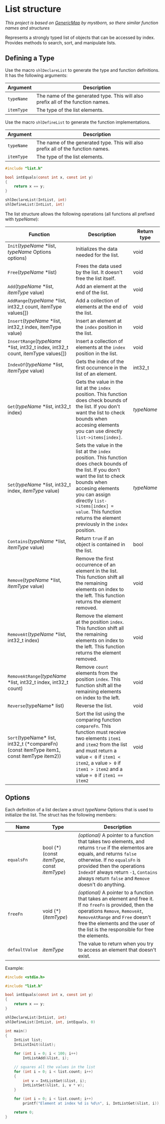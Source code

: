 # List structure
_This project is based on [GenericMap](https://github.com/mystborn/GenericMap) by mystborn, so there similar function names and structures_

Represents a strongly typed list of objects that can be accessed by index. Provides methods to search, sort, and manipulate lists.

## Defining a Type
Use the macro `shlDeclareList` to generate the type and function definitions. It has the following arguments:

| Argument | Description |
| --- | --- |
| `typeName` | The name of the generated type. This will also prefix all of the function names. |
| `itemType` | The type of the list elements. |

Use the macro `shlDefineList` to generate the function implementations.

| Argument | Description |
| --- | --- |
| `typeName` | The name of the generated type. This will also prefix all of the function names. |
| `itemType` | The type of the list elements. |

```c
#include "list.h"

bool intEquals(const int x, const int y)
{
    return x == y;
}

shlDeclareList(IntList, int)
shlDefineList(IntList, int)
```

The list structure allows the following operations (all functions all prefixed with _typeName_):

| Function | Description | Return type |
| --- | --- | --- |
| `Init`(_typeName_ *list, _typeName_ Options options) | Initializes the data needed for the list. | void |
| `Free`(_typeName_ *list) | Frees the data used by the list. It doesn't free the list itself. | void |
| `Add`(_typeName_ *list, _itemType_ value) | Add an element at the end of the list. | void |
| `AddRange`(_typeName_ *list, int32_t count, itemType values[]) | Add a collection of elements at the end of the list. | void |
| `Insert`(_typeName_ *list, int32_t index, itemType value) | Insert an element at the `index` position in the list. | void |
| `InsertRange`(_typeName_ *list, int32_t index, int32_t count, itemType values[]) | Insert a collection of elements at the `index` position in the list. | void |
| `IndexOf`(_typeName_ *list, _itemType_ value) | Gets the index of the first occurrence in the list of an element. | int32_t |
| `Get`(_typeName_ *list, int32_t index) | Gets the value in the list at the `index` position. This function does check bounds of the list. If you don't want the list to check bounds when accesing elements you can use directly `list->items[index]`. | _typeName_ |
| `Set`(_typeName_ *list, int32_t index, _itemType_ value) | Sets the value in the list at the `index` position. This function does check bounds of the list. If you don't want the list to check bounds when accesing elements you can assign directly `list->items[index] = value`. This function returns the element previously in the `index` position. | _typeName_ |
| `Contains`(_typeName_ *list, _itemType_ value) | Return `true` if an object is contained in the list. | bool |
| `Remove`(_typeName_ *list, _itemType_ value) | Remove the first occurrence of an element in the list. This function shift all the remaining elements on index to the left. This function returns the element removed. | void |
| `RemoveAt`(_typeName_ *list, int32_t index) | Remove the element at the position `index`. This function shift all the remaining elements on index to the left. This function returns the element removed. | void |
| `RemoveAtRange`(_typeName_ *list, int32_t index, int32_t count) | Remove `count` elements from the position `index`. This function shift all the remaining elements on index to the left. | void |
| `Reverse`(typeName* list) | Reverse the list. | void |
| `Sort`(typeName* list, int32_t (*compareFn)(const itemType item1, const itemType item2)) | Sort the list using the comparing function `compareFn`. This function must receive two elements `item1` and `item2` from the list and must return a value `< 0` if `item1 < item2`, a value `> 0` if `item1 > item2` and a value `= 0` if `item1 == item2` | void |

## Options

Each definition of a list declare a struct _typeName_ Options that is used to initialize the list. The struct has the following members:

| Name | Type | Description |
| --- | --- | --- |
| `equalsFn` | bool (*)(const _itemType_, const _itemType_) | _(optional)_ A pointer to a function that takes two elements, and returns `true` if the elementos are equals, and returns `false` otherwise. If no `equalsFn` is provided then the operations `IndexOf` always return `-1`, `Contains` always return `false` and `Remove` doesn't do anything. |
| `freeFn` | void (*)(_itemType_) | _(optional)_ A pointer to a function that takes an element and free it. If no `freeFn` is provided, then the operations `Remove`, `RemoveAt`, `RemoveAtRange` and `Free` doesn't free the elements and the user of the list is the responsible for free the elements. |
| `defaultValue` | _itemType_ | The value to return when you try to access an element that doesn't exist. |

Example:
```c
#include <stdio.h>

#include "list.h"

bool intEquals(const int x, const int y)
{
    return x == y;
}

shlDeclareList(IntList, int)
shlDefineList(IntList, int, intEquals, 0)

int main()
{
    IntList list;
    IntListInit(&list);

    for (int i = 0; i < 100; i++)
        IntListAdd(&list, i);

    // squares all the values in the list
    for (int i = 0; i < list.count; i++)
    {
        int v = IntListGet(&list, i);
        IntListSet(&list, i, v * v);
    }

    for (int i = 0; i < list.count; i++)
        printf("Element at index %d is %d\n", i, IntListGet(&list, i));

    return 0;
}
```